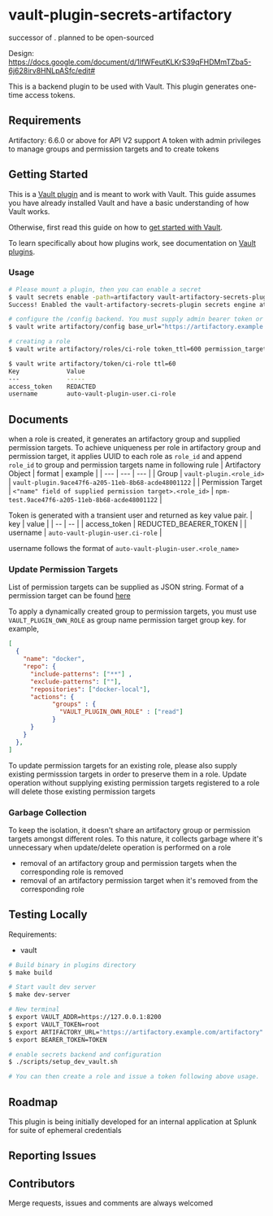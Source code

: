 # vault-plugin-secrets-artifactory

successor of  . planned to be open-sourced

Design: https://docs.google.com/document/d/1lfWFeutKLKrS39qFHDMmTZba5-6j628irv8HNLpASfc/edit#

This is a backend plugin to be used with Vault. This plugin generates one-time access tokens.

## Requirements

Artifactory: 6.6.0 or above for API V2 support
A token with admin privileges to manage groups and permission targets and to create tokens

## Getting Started

This is a [Vault plugin](https://www.vaultproject.io/docs/internals/plugins.html)
and is meant to work with Vault. This guide assumes you have already installed Vault
and have a basic understanding of how Vault works.

Otherwise, first read this guide on how to [get started with Vault](https://www.vaultproject.io/intro/getting-started/install.html).

To learn specifically about how plugins work, see documentation on [Vault plugins](https://www.vaultproject.io/docs/internals/plugins.html).

### Usage

```sh
# Please mount a plugin, then you can enable a secret
$ vault secrets enable -path=artifactory vault-artifactory-secrets-plugin
Success! Enabled the vault-artifactory-secrets-plugin secrets engine at: artifactory/

# configure the /config backend. You must supply admin bearer token or username/password pair of an admin user.
$ vault write artifactory/config base_url="https://artifactory.example.com/artifactory" bearer_token=$BEARER_TOKEN ttl=600 max_ttl=600

# creating a role
$ vault write artifactory/roles/ci-role token_ttl=600 permission_targets=@scripts/sample_permission_targets.json

$ vault write artifactory/token/ci-role ttl=60
Key             Value
---             -----
access_token    REDACTED
username        auto-vault-plugin-user.ci-role
```

## Documents

when a role is created, it generates an artifactory group and supplied permission targets.
To achieve uniqueness per role in artifactory group and permission target, it applies UUID to each role as `role_id` and append `role_id` to group and permission targets name in following rule
| Artifactory Object | format | example |
| --- | --- | --- |
| Group | `vault-plugin.<role_id>` | `vault-plugin.9ace47f6-a205-11eb-8b68-acde48001122` |
| Permission Target | `<"name" field of supplied permission target>.<role_id>` | `npm-test.9ace47f6-a205-11eb-8b68-acde48001122` |

Token is generated with a transient user and returned as key value pair. 
| key | value |
| -- | -- |
| access_token | REDUCTED_BEAERER_TOKEN |
| username | `auto-vault-plugin-user.ci-role` |

username follows the format of `auto-vault-plugin-user.<role_name>`

### Update Permission Targets

List of permission targets can be supplied as JSON string. Format of a permission target can be found [here](https://www.jfrog.com/confluence/display/JFROG/Security+Configuration+JSON#SecurityConfigurationJSON-application/vnd.org.jfrog.artifactory.security.PermissionTargetV2+json)

To apply a dynamically created group to permission targets, you must use `VAULT_PLUGIN_OWN_ROLE` as group name permission target group key. for example,

```json
[
  {
    "name": "docker",
    "repo": {
      "include-patterns": ["**"] ,
      "exclude-patterns": [""],
      "repositories": ["docker-local"],
      "actions": {
            "groups" : {
              "VAULT_PLUGIN_OWN_ROLE" : ["read"]
            }
      }
    }
  },
]
```

To update permission targets for an existing role, please also supply existing permisssion targets in order to preserve them in a role. Update operation without supplying existing permission targets registered to a role will delete those existing permission targets

### Garbage Collection

To keep the isolation, it doesn't share an artifactory group or permission targets amongst different roles. To this nature, it collects garbage where it's unnecessary when update/delete operation is performed on a role

- removal of an artifactory group and permission targets when the corresponding role is removed
- removal of an artifactory permission target  when it's removed from the corresponding role

## Testing Locally

Requirements:

- vault

```sh
# Build binary in plugins directory
$ make build

# Start vault dev server
$ make dev-server

# New terminal
$ export VAULT_ADDR=https://127.0.0.1:8200
$ export VAULT_TOKEN=root
$ export ARTIFACTORY_URL="https://artifactory.example.com/artifactory"
$ export BEARER_TOKEN=TOKEN

# enable secrets backend and configuration
$ ./scripts/setup_dev_vault.sh

# You can then create a role and issue a token following above usage. 
```

## Roadmap

This plugin is being initially developed for an internal application at Splunk for suite of ephemeral credentials

## Reporting Issues

## Contributors

Merge requests, issues and comments are always welcomed

